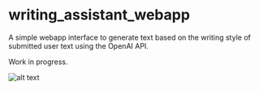 # writing_assistant_webapp
A simple webapp interface to generate text based on the writing style of submitted user text using the OpenAI API.

Work in progress.

![alt text]([http://url/to/img.png](https://github.com/blakemartz/writing_assistant_webapp/blob/master/static/webappscreenshot.jpg?raw=True))
